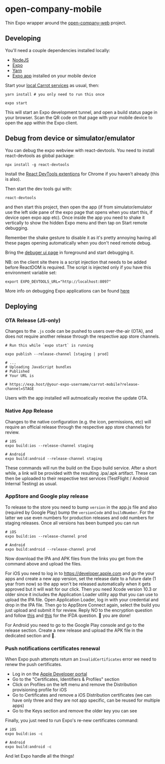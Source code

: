 # open-company-mobile

Thin Expo wrapper around the [open-company-web](https://github.com/open-company/open-company-web) project.

## Developing

You'll need a couple dependencies installed locally:

- [NodeJS](https://nodejs.org)
- [Expo](https://expo.io)
- [Yarn](https://yarnpkg.com)
- [Expo app](https://expo.io/tools) installed on your mobile device

Start your [local Carrot services](https://github.com/open-company) as usual, then:

```
yarn install # you only need to run this once

expo start
```

This will start an Expo development tunnel, and open a build status page in your browser. Scan
the QR code on that page with your mobile device to open the app within the Expo client.

## Debug from device or simulator/emulator

You can debug the expo webview with react-devtools. You need to install react-devtools as global package:

```console
npx install -g react-devtools
```

Install the [React DevTools extentions](https://docs.expo.io/workflow/debugging/#debugging-with-react-devtools) for Chrome if you haven't already (this is also).

Then start the dev tools gui with:

```console
react-devtools
```

and then start this project, then open the app (if from simulator/emulator use the left side pane of the expo page that opens when you start this, if device open expo app etc).
Once inside the app you need to shake it vertically to show the hidden Expo menu and then tap on Start remote debugging.

Remember the shake gesture to disable it as it's pretty annoying having all these pages opening automatically when you don't need remote debug.

Bring the [debuger ui page](http://localhost:19001/debugger-ui) in foreground and start debugging it.

NB: on the client site there is a script injection that needs to be added before ReactDOM is required. The script is injected only if you have this environment variable set:

```console
export EXPO_DEVTOOLS_URL="http://localhost:8097"
```

More info on debugging Expo applications can be found [here](https://docs.expo.io/workflow/debugging/#debugging-with-react-devtools)

## Deploying

### OTA Release (JS-only)

Changes to the `.js` code can be pushed to users over-the-air (OTA), and does not require
another release through the respective app store channels.

```
# Run this while `expo start` is running

expo publish --release-channel [staging | prod]

# ...
# Uploading JavaScript bundles
# Published
# Your URL is

# https://exp.host/@your-expo-username/carrot-mobile?release-channel=STAGE
```

Users with the app installed will autmoatically receive the update OTA.

### Native App Release

Changes to the native configuration (e.g. the icon, permissions, etc) will require an official release
through the respective app store channels for review.

```
# iOS
expo build:ios --release-channel staging

# Android
expo build:android --release-channel staging
```

These commands will run the build on the Expo build service. After a short while, a link will
be provided with the resulting .ipa/.apk artifact. These can then be uploaded to their respective
test services (TestFlight / Android Internal Testing) as usual.

### AppStore and Google play release

To release to the store you need to bump `version` in the app.js file and also (required by Google Play)
bump the `versionCode` and `buildNumber`. For the latter we use even numbers for production releases and
odd numbers for staging releases.
Once all versions has been bumped you can run

```
# iOS
expo build:ios --release-channel prod

# Android
expo build:android --release-channel prod
```

Now download the IPA and APK files from the links you get from the command above and upload the files.

For iOS you need to log in to https://developer.apple.com and go the your apps and create a new app version, set the release date to a future date (1 year from now) so the app won't be released automatically when it gets approved but it will wait for our click.
Then you need Xcode version 10.3 or older since it includes the Application Loader utility app that you can use to upload the IPA file. Open Application Loader, log in with your credential and drop in the IPA file.
Then go to AppStore Connect again, select the build you just upload and submit it for review. Reply NO to the encryption question and follow [this](https://docs.expo.io/versions/latest/distribution/app-stores/#ios-specific-guidelines) and [this](https://segment.com/docs/sources/mobile/ios/quickstart/#step-5-submitting-to-the-app-store) for the IFDA question.
:tada: you are done!

For Android you need to go to the Google Play console and go to the release section. Create a new release and upload the APK file in the dedicated section and :tada:.


### Push notifications certificates renewal

When Expo push attempts return an `InvalidCertificates` error we need to renew the push certificates.

- Log in on the [Apple Developer portal](https://developer.apple.com/)
- Go to the "Certificates, Identifiers & Profiles" section
- Click on Profiles on the left menu and remove the Distribution provisioning profile for iOS
- Go to Certificates and remove a iOS Distribution certificates (we can have only three and they are not app specific, can be reused for multiple apps)
- Go to the Keys section and remove the older key you can see

Finally, you just need to run Expo's re-new certificates command:

```console
# iOS
expo build:ios -c

# Android
expo build:android -c
```

And let Expo handle all the things!